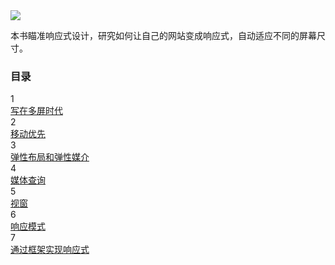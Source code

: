 <div class="container">
  <div class="book-cover">
    <img src="images/index/cover.png" />
  </div>
  <p class='book-description'>
    本书瞄准响应式设计，研究如何让自己的网站变成响应式，自动适应不同的屏幕尺寸。
  </p>
</div>
<!-- 添加这样的 http://yeoman.io/ 鼠标 hover 效果 -->

<div class="toc container">
  <h3>目录</h3>
  <div class="chapter clearfix">
    <div class="index odd">1</div>
    <div class="title">
      <a href="forward.html">写在多屏时代</a>
    </div>
  </div>
  <div class="chapter clearfix">
    <div class="index even">2</div>
    <div class="title">
      <a href="mobile-first.html">移动优先</a>
    </div>
  </div>
  <div class="chapter clearfix">
    <div class="index odd">3</div>
    <div class="title">
      <a href="layout.html">弹性布局和弹性媒介</a>
    </div>
  </div>
  <div class="chapter clearfix">
    <div class="index even">4</div>
    <div class="title">
      <a href="query.html">媒体查询</a>
    </div>
  </div>
  <div class="chapter clearfix">
    <div class="index odd">5</div>
    <div class="title">
      <a href="viewport.html">视窗</a>
    </div>
  </div>
  <div class="chapter clearfix">
    <div class="index even">6</div>
    <div class="title">
      <a href="pattern.html">响应模式</a>
    </div>
  </div>
  <div class="chapter clearfix">
    <div class="index odd">7</div>
    <div class="title">
      <a href="framework.html">通过框架实现响应式</a>
    </div>
  </div>
</div>
